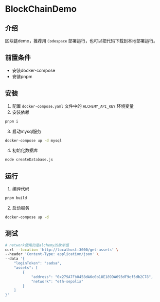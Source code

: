 # BlockChainDemo
## 介绍

区块链demo，推荐用 `Codespace` 部署运行，也可以把代码下载到本地部署运行。
## 前置条件

- 安装docker-compose
- 安装pnpm

## 安装

1. 配置 `docker-compose.yaml` 文件中的 `ALCHEMY_API_KEY` 环境变量
2. 安装依赖
```bash
pnpm i
```
3. 启动mysql服务
```bash
docker-compose up -d mysql
```
4. 初始化数据库
```bash
node createDatabase.js
```

## 运行
1. 编译代码
```bash
pnpm build
```
2. 启动服务
```bash
docker-compose up -d
```

## 测试  
```bash
# network使用的是alchemy的枚举值
curl --location 'http://localhost:3000/get-assets' \
--header 'Content-Type: application/json' \
--data '{
    "loginToken": "sadsa",
    "assets": [
        {
            "address": "0x279A7Fb0458dA6c0b18E189DA693dF9cf5db2C78",
            "network": "eth-sepolia"
        }
    ]
}'
```
